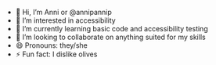 - 👋 Hi, I’m Anni or @annipannip
- 👀 I’m interested in accessibility
- 🌱 I’m currently learning basic code and accessibility testing
- 💞️ I’m looking to collaborate on anything suited for my skills
- 😄 Pronouns: they/she
- ⚡ Fun fact: I dislike olives

<!---
annipannip/annipannip is a ✨ special ✨ repository because its `README.md` (this file) appears on your GitHub profile.
You can click the Preview link to take a look at your changes.
--->
